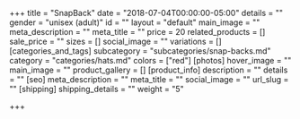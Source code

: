+++
title = "SnapBack"
date = "2018-07-04T00:00:00-05:00"
details = ""
gender = "unisex (adult)"
id = ""
layout = "default"
main_image = ""
meta_description = ""
meta_title = ""
price = 20
related_products = []
sale_price = ""
sizes = []
social_image = ""
variations = []
[categories_and_tags]
subcategory = "subcategories/snap-backs.md"
category = "categories/hats.md"
colors = ["red"]
[photos]
hover_image = ""
main_image = ""
product_gallery = []
[product_info]
description = ""
details = ""
[seo]
meta_description = ""
meta_title = ""
social_image = ""
url_slug = ""
[shipping]
shipping_details = ""
weight = "5"

+++
